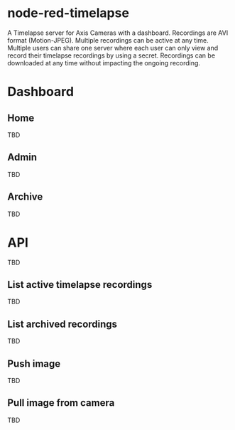 # node-red-timelapse
A Timelapse server for Axis Cameras with a dashboard. Recordings are AVI format (Motion-JPEG).   Multiple recordings can be active at any time.  Multiple users can share one server where each user can only view and record their timelapse recordings by using a secret.  Recordings can be downloaded at any time without impacting the ongoing recording.

# Dashboard
## Home
TBD

## Admin
TBD

## Archive
TBD

# API
TBD

## List active timelapse recordings
TBD

## List archived recordings
TBD

## Push image
TBD

## Pull image from camera
TBD

## 
